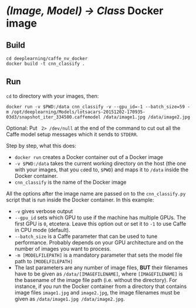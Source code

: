 # *(Image, Model) -> Class* Docker image

## Build

    cd deeplearning/caffe_nv_docker
    docker build -t cnn_classify .

## Run

`cd` to directory with your images, then:

    docker run -v $PWD:/data cnn_classify -v --gpu_id=-1 --batch_size=59 -m /opt/deeplearning/Models/lotsacars-20151202-170935-03d3/snapshot_iter_334500.caffemodel /data/image1.jpg /data/image2.jpg

Optional: Put ` 2> /dev/null` at the end of the command to cut out all the Caffe model setup messages which it sends to `STDERR`.

Step by step, what this does:

* `docker run` creates a Docker container out of a Docker image
* `-v $PWD:/data` takes the current working directory on the host (the one with your images, that you `cd`ed to, `$PWD`) and maps it to `/data` inside the Docker container.
* `cnn_classify` is the name of the Docker image

All the options after the image name are passed on to the `cnn_classify.py` script that is run inside the Docker container. In this example:

* `-v` gives verbose output
* `--gpu_id` sets which GPU to use if the machine has multiple GPUs. The first GPU is `0`, etcetera. Leave this option out or set it to `-1` to use Caffe in CPU mode (default).
* `--batch_size` is a Caffe parameter that can be used to tune performance. Probably depends on your GPU architecture and on the number of images you want to process.
* `-m [MODELFILEPATH]` is a mandatory parameter that sets the model file path to `[MODELFILEPATH]`
* The last parameters are any number of image files, **BUT** their filenames have to be given as `/data/[IMAGEFILENAME]`, where `[IMAGEFILENAME]` is the basename of the image file path (i.e. without the directory). For instance, if you run the Docker container from a directory that contains image files `image1.jpg` and `image2.jpg`, the image filenames must be given as `/data/image1.jpg /data/image2.jpg`.